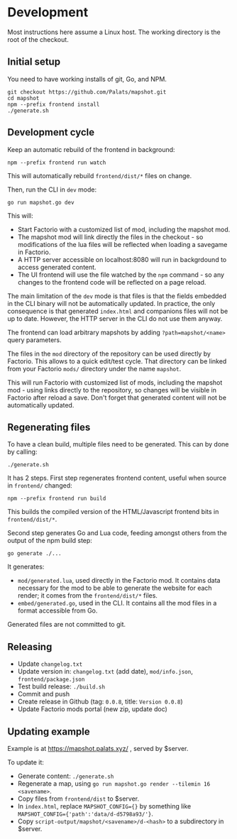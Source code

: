# Development

Most instructions here assume a Linux host. The working directory is the root of
the checkout.

## Initial setup

You need to have working installs of git, Go, and NPM.

```
git checkout https://github.com/Palats/mapshot.git
cd mapshot
npm --prefix frontend install
./generate.sh
```

## Development cycle

Keep an automatic rebuild of the frontend in background:
```
npm --prefix frontend run watch
```
This will automatically rebuild `frontend/dist/*` files on change.

Then, run the CLI in `dev` mode:
```
go run mapshot.go dev
```

This will:
 - Start Factorio with a customized list of mod, including the mapshot mod.
 - The mapshot mod will link directly the files in the checkout - so
   modifications of the lua files will be reflected when loading a savegame in
   Factorio.
 - A HTTP server accessible on localhost:8080 will run in backgrdound to access generated content.
 - The UI frontend will use the file watched by the `npm` command - so any
   changes to the frontend code will be reflected on a page reload.

The main limitation of the `dev` mode is that files is that the fields embedded in the CLI binary will not be automatically updated. In practice, the only consequence is that generated `index.html` and companions files will not be up to date. However, the HTTP server in the CLI do not use them anyway.

The frontend can load arbitrary mapshots by adding `?path=mapshot/<name>` query parameters.

The files in the `mod` directory of the repository can be used directly by
Factorio. This allows to a quick edit/test cycle. That directory can be linked
from your Factorio `mods/` directory under the name `mapshot`.

This will run Factorio with customized list of mods, including the mapshot mod - using links directly to the repository, so changes will be visible in Factorio after reload a save. Don't forget that generated content will not be automatically updated.

## Regenerating files

To have a clean build, multiple files need to be generated. This can by done by calling:
```
./generate.sh
```

It has 2 steps. First step regenerates frontend content, useful when source in `frontend/`
changed:
```
npm --prefix frontend run build
```

This builds the compiled version of the HTML/Javascript frontend bits in
`frontend/dist/*`.

Second step generates Go and Lua code, feeding amongst others from the output of
the npm build step:
```
go generate ./...
```

It generates:
- `mod/generated.lua`, used directly in the Factorio mod. It contains data
   necessary for the mod to be able to generate the website for each render; it
   comes from the `frontend/dist/*` files.
- `embed/generated.go`, used in the CLI. It contains all the mod files in a
   format accessible from Go.

Generated files are not committed to git.

## Releasing

* Update `changelog.txt`
* Update version in: `changelog.txt` (add date), `mod/info.json`, `frontend/package.json`
* Test build release: `./build.sh`
* Commit and push
* Create release in Github (tag: `0.0.8`, title: `Version 0.0.8`)
* Update Factorio mods portal (new zip, update doc)

## Updating example

Example is at https://mapshot.palats.xyz/ , served by $server.

To update it:
* Generate content: `./generate.sh`
* Regenerate a map, using `go run mapshot.go render --tilemin 16 <savename>`.
* Copy files from `frontend/dist` to $server.
* In `index.html`, replace `MAPSHOT_CONFIG={}` by something like `MAPSHOT_CONFIG={'path':'data/d-d5798a93/'}`.
* Copy `script-output/mapshot/<savename>/d-<hash>` to a subdirectory in $server.